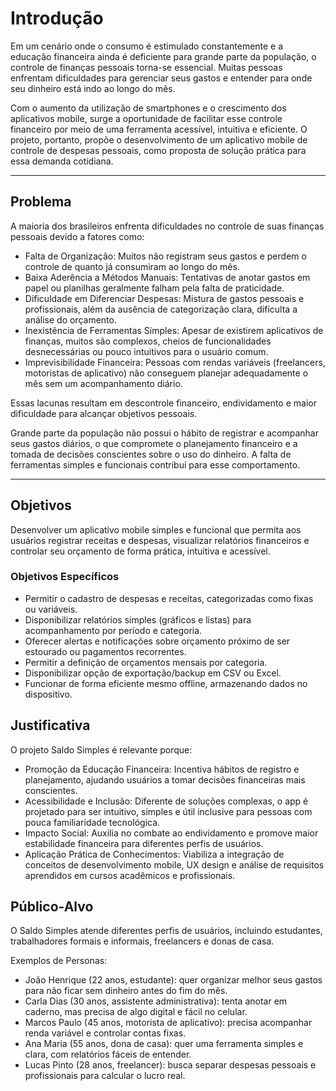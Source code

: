 # Introdução

Em um cenário onde o consumo é estimulado constantemente e a educação financeira ainda é deficiente para grande parte da população, o controle de finanças pessoais torna-se essencial. Muitas pessoas enfrentam dificuldades para gerenciar seus gastos e entender para onde seu dinheiro está indo ao longo do mês.
 
Com o aumento da utilização de smartphones e o crescimento dos aplicativos mobile, surge a oportunidade de facilitar esse controle financeiro por meio de uma ferramenta acessível, intuitiva e eficiente. O projeto, portanto, propõe o desenvolvimento de um aplicativo mobile de controle de despesas pessoais, como proposta de solução prática para essa demanda cotidiana.

- - - - - - - - - - - - - - - 

## Problema
A maioria dos brasileiros enfrenta dificuldades no controle de suas finanças pessoais devido a fatores como:

- Falta de Organização: Muitos não registram seus gastos e perdem o controle de quanto já consumiram ao longo do mês.
- Baixa Aderência a Métodos Manuais: Tentativas de anotar gastos em papel ou planilhas geralmente falham pela falta de praticidade.
- Dificuldade em Diferenciar Despesas: Mistura de gastos pessoais e profissionais, além da ausência de categorização clara, dificulta a análise do orçamento.
- Inexistência de Ferramentas Simples: Apesar de existirem aplicativos de finanças, muitos são complexos, cheios de funcionalidades desnecessárias ou pouco intuitivos para o usuário comum.
- Imprevisibilidade Financeira: Pessoas com rendas variáveis (freelancers, motoristas de aplicativo) não conseguem planejar adequadamente o mês sem um acompanhamento diário.

Essas lacunas resultam em descontrole financeiro, endividamento e maior dificuldade para alcançar objetivos pessoais.

Grande parte da população não possui o hábito de registrar e acompanhar seus gastos diários, o que compromete o planejamento financeiro e a tomada de decisões conscientes sobre o uso do dinheiro. A falta de ferramentas simples e funcionais contribui para esse comportamento.
- - - - - - - - - - - - - - -

## Objetivos

Desenvolver um aplicativo mobile simples e funcional que permita aos usuários registrar receitas e despesas, visualizar relatórios financeiros e controlar seu orçamento de forma prática, intuitiva e acessível.

### Objetivos Específicos
- Permitir o cadastro de despesas e receitas, categorizadas como fixas ou variáveis.
- Disponibilizar relatórios simples (gráficos e listas) para acompanhamento por período e categoria.
- Oferecer alertas e notificações sobre orçamento próximo de ser estourado ou pagamentos recorrentes.
- Permitir a definição de orçamentos mensais por categoria.
- Disponibilizar opção de exportação/backup em CSV ou Excel.
- Funcionar de forma eficiente mesmo offline, armazenando dados no dispositivo.


## Justificativa

O projeto Saldo Simples é relevante porque:

- Promoção da Educação Financeira: Incentiva hábitos de registro e planejamento, ajudando usuários a tomar decisões financeiras mais conscientes.
- Acessibilidade e Inclusão: Diferente de soluções complexas, o app é projetado para ser intuitivo, simples e útil inclusive para pessoas com pouca familiaridade tecnológica.
- Impacto Social: Auxilia no combate ao endividamento e promove maior estabilidade financeira para diferentes perfis de usuários.
- Aplicação Prática de Conhecimentos: Viabiliza a integração de conceitos de desenvolvimento mobile, UX design e análise de requisitos aprendidos em cursos acadêmicos e profissionais.


## Público-Alvo

O Saldo Simples atende diferentes perfis de usuários, incluindo estudantes, trabalhadores formais e informais, freelancers e donas de casa.

Exemplos de Personas:
- João Henrique (22 anos, estudante): quer organizar melhor seus gastos para não ficar sem dinheiro antes do fim do mês.
- Carla Dias (30 anos, assistente administrativa): tenta anotar em caderno, mas precisa de algo digital e fácil no celular.
- Marcos Paulo (45 anos, motorista de aplicativo): precisa acompanhar renda variável e controlar contas fixas.
- Ana Maria (55 anos, dona de casa): quer uma ferramenta simples e clara, com relatórios fáceis de entender.
- Lucas Pinto (28 anos, freelancer): busca separar despesas pessoais e profissionais para calcular o lucro real.
